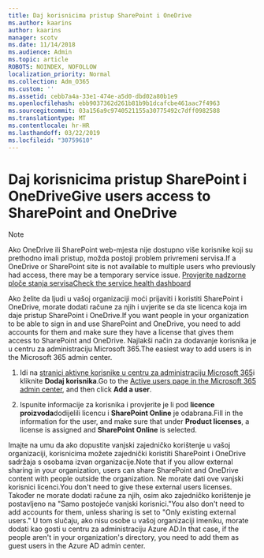 ```yaml
---
title: Daj korisnicima pristup SharePoint i OneDrive
ms.author: kaarins
author: kaarins
manager: scotv
ms.date: 11/14/2018
ms.audience: Admin
ms.topic: article
ROBOTS: NOINDEX, NOFOLLOW
localization_priority: Normal
ms.collection: Adm_O365
ms.custom: ''
ms.assetid: cebb7a4a-33e1-474e-a5d0-dbd02a80b1e9
ms.openlocfilehash: ebb9037362d261b81b9b1dcafcbe461aac7f4963
ms.sourcegitcommit: 03a156a9c9740521155a30775492c7dff0982588
ms.translationtype: MT
ms.contentlocale: hr-HR
ms.lasthandoff: 03/22/2019
ms.locfileid: "30759610"
---
```

# <a name="give-users-access-to-sharepoint-and-onedrive"></a><span data-ttu-id="19d33-102">Daj korisnicima pristup SharePoint i OneDrive</span><span class="sxs-lookup"><span data-stu-id="19d33-102">Give users access to SharePoint and OneDrive</span></span>

> [!NOTE]
> <span data-ttu-id="19d33-103">Ako OneDrive ili SharePoint web-mjesta nije dostupno više korisnike koji su prethodno imali pristup, možda postoji problem privremeni servisa.</span><span class="sxs-lookup"><span data-stu-id="19d33-103">If a OneDrive or SharePoint site is not available to multiple users who previously had access, there may be a temporary service issue.</span></span> [<span data-ttu-id="19d33-104">Provjerite nadzorne ploče stanja servisa</span><span class="sxs-lookup"><span data-stu-id="19d33-104">Check the service health dashboard</span></span>](https://portal.office.com/adminportal/home#/servicehealth)
  
<span data-ttu-id="19d33-105">Ako želite da ljudi u vašoj organizaciji moći prijaviti i koristiti SharePoint i OneDrive, morate dodati račune za njih i uvjerite se da ste licenca koja im daje pristup SharePoint i OneDrive.</span><span class="sxs-lookup"><span data-stu-id="19d33-105">If you want people in your organization to be able to sign in and use SharePoint and OneDrive, you need to add accounts for them and make sure they have a license that gives them access to SharePoint and OneDrive.</span></span> <span data-ttu-id="19d33-106">Najlakši način za dodavanje korisnika je u centru za administraciju Microsoft 365.</span><span class="sxs-lookup"><span data-stu-id="19d33-106">The easiest way to add users is in the Microsoft 365 admin center.</span></span>
  
1. <span data-ttu-id="19d33-107">Idi na [stranici aktivne korisnike u centru za administraciju Microsoft 365](https://portal.office.com/adminportal/home#/users)i kliknite **Dodaj korisnika**.</span><span class="sxs-lookup"><span data-stu-id="19d33-107">Go to the [Active users page in the Microsoft 365 admin center](https://portal.office.com/adminportal/home#/users), and then click **Add a user**.</span></span>
    
2. <span data-ttu-id="19d33-108">Ispunite informacije za korisnika i provjerite je li pod **licence proizvoda**dodijelili licencu i **SharePoint Online** je odabrana.</span><span class="sxs-lookup"><span data-stu-id="19d33-108">Fill in the information for the user, and make sure that under **Product licenses**, a license is assigned and **SharePoint Online** is selected.</span></span> 
    
<span data-ttu-id="19d33-109">Imajte na umu da ako dopustite vanjski zajedničko korištenje u vašoj organizaciji, korisnicima možete zajednički koristiti SharePoint i OneDrive sadržaja s osobama izvan organizacije.</span><span class="sxs-lookup"><span data-stu-id="19d33-109">Note that if you allow external sharing in your organization, users can share SharePoint and OneDrive content with people outside the organization.</span></span> <span data-ttu-id="19d33-110">Ne morate dati ove vanjski korisnici licenci.</span><span class="sxs-lookup"><span data-stu-id="19d33-110">You don't need to give these external users licenses.</span></span> <span data-ttu-id="19d33-111">Također ne morate dodati račune za njih, osim ako zajedničko korištenje je postavljeno na "Samo postojeće vanjski korisnici."</span><span class="sxs-lookup"><span data-stu-id="19d33-111">You also don't need to add accounts for them, unless sharing is set to "Only existing external users."</span></span> <span data-ttu-id="19d33-112">U tom slučaju, ako nisu osobe u vašoj organizaciji imeniku, morate dodati kao gosti u centru za administraciju Azure AD.</span><span class="sxs-lookup"><span data-stu-id="19d33-112">In that case, if the people aren't in your organization's directory, you need to add them as guest users in the Azure AD admin center.</span></span>
  

